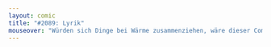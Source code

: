 ```yaml
---
layout: comic
title: "#2089: Lyrik"
mouseover: "Würden sich Dinge bei Wärme zusammenziehen, wäre dieser Comic gereimt gewesen."
---
```

